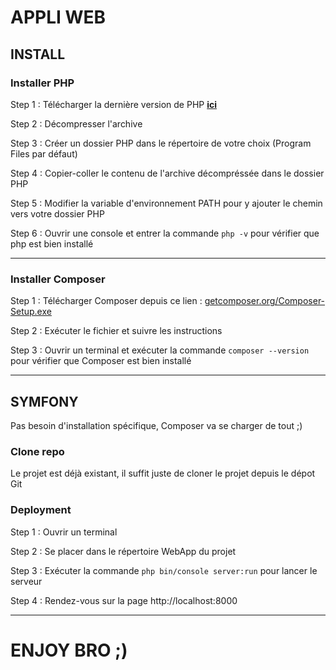 # APPLI WEB

## INSTALL

### Installer PHP
Step 1 : Télécharger la dernière version de PHP **[ici](https://windows.php.net/download)**

Step 2 : Décompresser l'archive

Step 3 : Créer un dossier PHP dans le répertoire de votre choix (Program Files par défaut)

Step 4 : Copier-coller le contenu de l'archive décompréssée dans le dossier PHP

Step 5 : Modifier la variable d'environnement PATH pour y ajouter le chemin vers votre dossier PHP

Step 6 : Ouvrir une console et entrer la commande ```php -v``` pour vérifier que php est bien installé

----------

### Installer Composer

Step 1 : Télécharger Composer depuis ce lien : [getcomposer.org/Composer-Setup.exe](https://getcomposer.org/Composer-Setup.exe)

Step 2 : Exécuter le fichier et suivre les instructions

Step 3 : Ouvrir un terminal et exécuter la commande ```composer --version``` pour vérifier que Composer est bien installé


----------

## SYMFONY

Pas besoin d'installation spécifique, Composer va se charger de tout ;)

### Clone repo
Le projet est déjà existant, il suffit juste de cloner le projet depuis le dépot Git

### Deployment
Step 1 : Ouvrir un terminal

Step 2 : Se placer dans le répertoire WebApp du projet

Step 3 : Exécuter la commande ```php bin/console server:run``` pour lancer le serveur

Step 4 : Rendez-vous sur la page http://localhost:8000

---------

# ENJOY BRO ;)